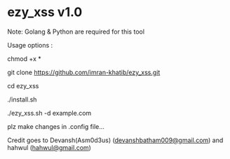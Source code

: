 
#			            ezy_xss v1.0                                 	#


Note: Golang & Python are required for this tool

Usage options :

chmod +x *

git clone https://github.com/imran-khatib/ezy_xss.git

cd ezy_xss

./install.sh

./ezy_xss.sh -d example.com

plz make changes in .config file...

Credit goes to Devansh(Asm0d3us) (devanshbatham009@gmail.com)
and  hahwul (hahwul@gmail.com)
